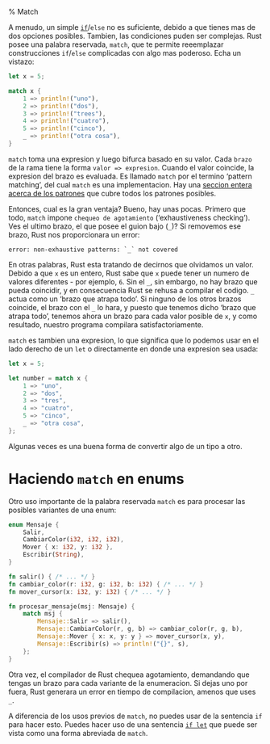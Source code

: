 % Match

A menudo, un simple [`if`][if]/`else` no es suficiente, debido a que tienes mas de dos opciones posibles. Tambien, las condiciones puden ser complejas. Rust posee una palabra reservada, `match`, que te permite reeemplazar construcciones `if`/`else` complicadas con algo mas poderoso. Echa un vistazo:

```rust
let x = 5;

match x {
    1 => println!("uno"),
    2 => println!("dos"),
    3 => println!("trees"),
    4 => println!("cuatro"),
    5 => println!("cinco"),
    _ => println!("otra cosa"),
}
```

[if]: if.html

`match` toma una expresion y luego bifurca basado en su valor. Cada `brazo` de la rama tiene la forma `valor => expresion`. Cuando el valor coincide, la expresion del brazo es evaluada. Es llamado `match` por el termino ‘pattern matching’, del cual `match` es una implementacion. Hay una [seccion entera acerca de los patrones][patterns] que cubre todos los patrones posibles.

[patterns]: patterns.html

Entonces, cual es la gran ventaja? Bueno, hay unas pocas. Primero que todo, `match` impone `chequeo de agotamiento` (‘exhaustiveness checking’).  Ves el ultimo brazo, el que posee el guion bajo (`_`)? Si removemos ese brazo, Rust nos proporcionara un error:

```text
error: non-exhaustive patterns: `_` not covered
```

En otras palabras, Rust esta tratando de decirnos que olvidamos un valor. Debido a que `x` es un entero, Rust sabe que `x` puede tener un numero de valores diferentes - por ejemplo, `6`. Sin el `_`, sin embargo, no hay brazo que pueda coincidir, y en consecuencia Rust se rehusa a compilar el codigo. `_` actua como un ‘brazo que atrapa todo’. Si ninguno de los otros brazos coincide, el brazo con el `_` lo hara, y puesto que tenemos dicho ‘brazo que atrapa todo’, tenemos ahora un brazo para cada valor posible de `x`, y como resultado, nuestro programa compilara satisfactoriamente.

`match` es tambien una expresion, lo que significa que lo podemos usar en el lado derecho de un `let` o directamente en donde una expresion sea usada:

```rust
let x = 5;

let number = match x {
    1 => "uno",
    2 => "dos",
    3 => "tres",
    4 => "cuatro",
    5 => "cinco",
    _ => "otra cosa",
};
```

Algunas veces es una buena forma de convertir algo de un tipo a otro.

# Haciendo `match` en enums

Otro uso importante de la palabra reservada `match` es para procesar las posibles variantes de una enum:

```rust
enum Mensaje {
    Salir,
    CambiarColor(i32, i32, i32),
    Mover { x: i32, y: i32 },
    Escribir(String),
}

fn salir() { /* ... */ }
fn cambiar_color(r: i32, g: i32, b: i32) { /* ... */ }
fn mover_cursor(x: i32, y: i32) { /* ... */ }

fn procesar_mensaje(msj: Mensaje) {
    match msj {
        Mensaje::Salir => salir(),
        Mensaje::CambiarColor(r, g, b) => cambiar_color(r, g, b),
        Mensaje::Mover { x: x, y: y } => mover_cursor(x, y),
        Mensaje::Escribir(s) => println!("{}", s),
    };
}
```

Otra vez, el compilador de Rust chequea agotamiento, demandando que tengas un brazo para cada variante de la enumeracion. Si dejas uno por fuera, Rust generara un error en tiempo de compilacion, amenos que uses `_`.

A diferencia de los usos previos de `match`, no puedes usar de la sentencia `if` para hacer esto. Puedes hacer uso de una sentencia [`if let`][if-let] que puede ser vista como una forma abreviada de `match`.

[if-let]: if-let.html
